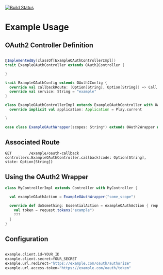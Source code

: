 [![Build Status](https://travis-ci.org/rcmurphy/play-oauth2.svg?branch=master)](https://travis-ci.org/rcmurphy/play-oauth2)

# Example Usage

## OAuth2 Controller Definition
```scala

@ImplementedBy(classOf[ExampleOAuthControllerImpl])
trait ExampleOAuthController extends OAuth2Controller {

}

trait ExampleOAuthConfig extends OAuth2Config {
  override val callbackRoute: (Option[String], Option[String]) => Call = controllers.routes.ExampleOAuthController.callback _
  override val service: String = "example"
}

class ExampleOAuthControllerImpl extends ExampleOAuthController with OAuth2ControllerImpl with ExampleOAuthConfig {
  override implicit val application: Application = Play.current

}

case class ExampleOAuthWrapper(scopes: String*) extends OAuth2Wrapper with ExampleOAuthConfig

```

## Associated Route

```
GET        /example/oauth-callback            controllers.ExampleOAuthController.callback(code: Option[String], state: Option[String])
```

## Using the OAuth2 Wrapper
```scala
class MyControllerImpl extends Controller with MyController {

  val exampleOAuthAction = ExampleOAuthWrapper("some_scope")

  override def doSomething: EssentialAction = exampleOAuthAction { request =>
    val token = request.tokens("example")
    ???
  }
}

```

## Configuration
```scala

example.client.id=YOUR_ID
example.client.secret=YOUR_SECRET
example.url.redirect="https://example.com/oauth/authorize"
example.url.access-token="https://example.com/oauth/token"
```

